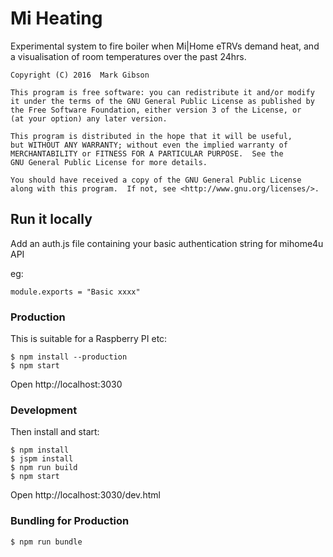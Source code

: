 # Mi Heating

Experimental system to fire boiler when Mi|Home eTRVs demand heat,
and a visualisation of room temperatures over the past 24hrs.

    Copyright (C) 2016  Mark Gibson

    This program is free software: you can redistribute it and/or modify
    it under the terms of the GNU General Public License as published by
    the Free Software Foundation, either version 3 of the License, or
    (at your option) any later version.

    This program is distributed in the hope that it will be useful,
    but WITHOUT ANY WARRANTY; without even the implied warranty of
    MERCHANTABILITY or FITNESS FOR A PARTICULAR PURPOSE.  See the
    GNU General Public License for more details.

    You should have received a copy of the GNU General Public License
    along with this program.  If not, see <http://www.gnu.org/licenses/>.

## Run it locally

Add an auth.js file containing your basic authentication string for mihome4u API

eg:

    module.exports = "Basic xxxx"

### Production

This is suitable for a Raspberry PI etc:

    $ npm install --production
    $ npm start

Open http://localhost:3030

### Development

Then install and start:

    $ npm install
    $ jspm install
    $ npm run build
    $ npm start

Open http://localhost:3030/dev.html

### Bundling for Production

    $ npm run bundle
